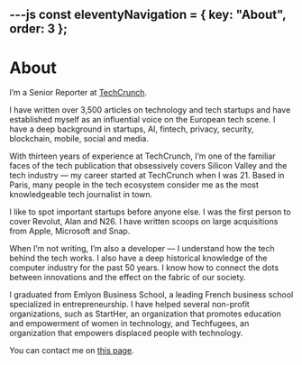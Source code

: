 ---js
const eleventyNavigation = {
	key: "About",
	order: 3
};
---
# About

I’m a Senior Reporter at <a href="https://techcrunch.com/" target="_blank">TechCrunch</a>.

I have written over 3,500 articles on technology and tech startups and have established myself as an influential voice on the European tech scene. I have a deep background in startups, AI, fintech, privacy, security, blockchain, mobile, social and media.

With thirteen years of experience at TechCrunch, I’m one of the familiar faces of the tech publication that obsessively covers Silicon Valley and the tech industry — my career started at TechCrunch when I was 21. Based in Paris, many people in the tech ecosystem consider me as the most knowledgeable tech journalist in town.

I like to spot important startups before anyone else. I was the first person to cover Revolut, Alan and N26. I have written scoops on large acquisitions from Apple, Microsoft and Snap.

When I’m not writing, I’m also a developer — I understand how the tech behind the tech works. I also have a deep historical knowledge of the computer industry for the past 50 years. I know how to connect the dots between innovations and the effect on the fabric of our society.

I graduated from Emlyon Business School, a leading French business school specialized in entrepreneurship. I have helped several non-profit organizations, such as StartHer, an organization that promotes education and empowerment of women in technology, and Techfugees, an organization that empowers displaced people with technology.

You can contact me on <a href="https://docs.google.com/forms/d/e/1FAIpQLScQ3iqhFyW816etISZe8BRqvtCyelx4VaQIhNQwYWnGgNqvNA/viewform" target="_blank">this page</a>.
